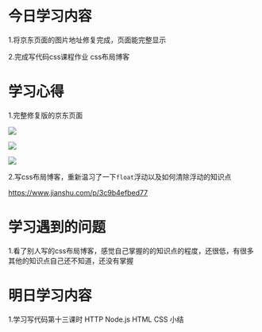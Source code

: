 # 今日学习内容

1.将京东页面的图片地址修复完成，页面能完整显示

2.完成写代码css课程作业 css布局博客

# 学习心得

1.完整修复版的京东页面

![](//video.jirengu.com/xdml/image/46b001d4-4e93-47a5-a395-34d5507dfb80/2019-3-30-22-22-27.png)

![](//video.jirengu.com/xdml/image/46b001d4-4e93-47a5-a395-34d5507dfb80/2019-3-30-22-22-43.png)

![](//video.jirengu.com/xdml/file/46b001d4-4e93-47a5-a395-34d5507dfb80/2019-3-30-22-22-51.png)


2.写css布局博客，重新温习了一下`float`浮动以及如何清除浮动的知识点

https://www.jianshu.com/p/3c9b4efbed77

# 学习遇到的问题

1.看了别人写的css布局博客，感觉自己掌握的的知识点的程度，还很低，有很多其他的知识点自己还不知道，还没有掌握

# 明日学习内容

1.学习写代码第十三课时  HTTP Node.js HTML CSS 小结